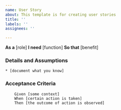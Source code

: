 ```yaml
---
name: User Story
about: This template is for creating user stories
title: ''
labels: ''
assignees: ''

---
```


**As a** [role]
**I need** [function]
**So that** [benefit]

### Details and Assumptions
    * [document what you know]

### Acceptance Criteria
```gherkin
    Given [some context]
    When [certain action is taken]
    Then [the outcome of action is observed]
```
